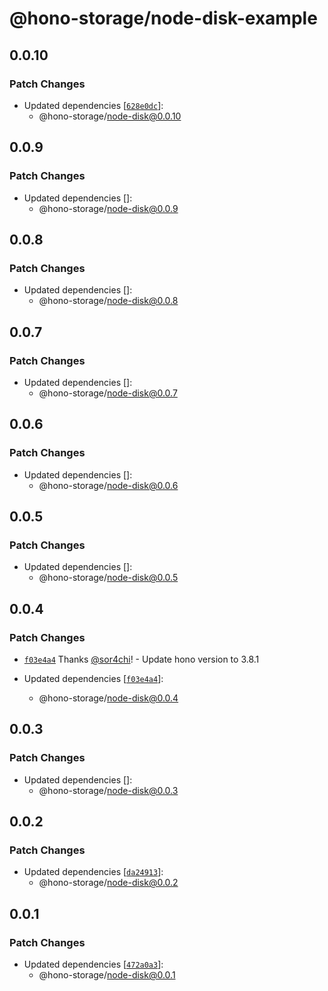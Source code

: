 # @hono-storage/node-disk-example

## 0.0.10

### Patch Changes

- Updated dependencies [[`628e0dc`](https://github.com/sor4chi/hono-storage/commit/628e0dcd6b48953db1d212e317c1d470499780e3)]:
  - @hono-storage/node-disk@0.0.10

## 0.0.9

### Patch Changes

- Updated dependencies []:
  - @hono-storage/node-disk@0.0.9

## 0.0.8

### Patch Changes

- Updated dependencies []:
  - @hono-storage/node-disk@0.0.8

## 0.0.7

### Patch Changes

- Updated dependencies []:
  - @hono-storage/node-disk@0.0.7

## 0.0.6

### Patch Changes

- Updated dependencies []:
  - @hono-storage/node-disk@0.0.6

## 0.0.5

### Patch Changes

- Updated dependencies []:
  - @hono-storage/node-disk@0.0.5

## 0.0.4

### Patch Changes

- [`f03e4a4`](https://github.com/sor4chi/hono-storage/commit/f03e4a41d705fa8883cef1dce85784825ea05eae) Thanks [@sor4chi](https://github.com/sor4chi)! - Update hono version to 3.8.1

- Updated dependencies [[`f03e4a4`](https://github.com/sor4chi/hono-storage/commit/f03e4a41d705fa8883cef1dce85784825ea05eae)]:
  - @hono-storage/node-disk@0.0.4

## 0.0.3

### Patch Changes

- Updated dependencies []:
  - @hono-storage/node-disk@0.0.3

## 0.0.2

### Patch Changes

- Updated dependencies [[`da24913`](https://github.com/sor4chi/hono-storage/commit/da249130275d6a2c2827f17cdd1778bfb2fe34f9)]:
  - @hono-storage/node-disk@0.0.2

## 0.0.1

### Patch Changes

- Updated dependencies [[`472a0a3`](https://github.com/sor4chi/hono-storage/commit/472a0a39cd750b3483d01c5b72bec816c7b8cac9)]:
  - @hono-storage/node-disk@0.0.1
